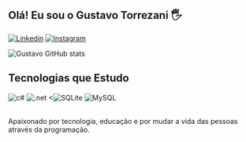 ## Olá! Eu sou o Gustavo Torrezani 🖐️

[![Linkedin](https://img.shields.io/badge/LinkedIn-0077B5?style=for-the-badge&logo=linkedin&logoColor=white)](https://www.linkedin.com/in/gustavo-torrezani/)
[![Instagram](https://img.shields.io/badge/Instagram-E4405F?style=for-the-badge&logo=instagram&logoColor=white)](https://www.instagram.com/gustavo_torrezani_/)

![Gustavo GitHub stats](https://github-readme-stats.vercel.app/api?username=gustavotorrezan1&show_icons=true&theme=tokyonight&count_private=true)

## Tecnologias que Estudo 

<div style="display: inline_block">
  <img align="center" alt="c#" src="https://img.shields.io/badge/C%23-239120?style=for-the-badge&logo=c-sharp&logoColor=white" />
  <img align="center" alt=".net" src="https://img.shields.io/badge/.NET-5C2D91?style=for-the-badge&logo=.net&logoColor=white" />
  <<img align="center" alt="SQLite" src= "https://img.shields.io/badge/SQLite-07405E?style=for-the-badge&logo=sqlite&logoColor=white" />
  <img align="center" alt="MySQL" src="https://img.shields.io/badge/MySQL-00000F?style=for-the-badge&logo=mysql&logoColor=white" />

  	
</div><br/>

Apaixonado por tecnologia, educação e por mudar a vida das pessoas através da programação.
